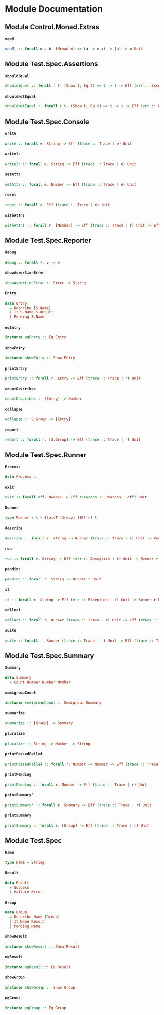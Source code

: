 # Module Documentation

## Module Control.Monad.Extras

#### `mapM_`

``` purescript
mapM_ :: forall m a b. (Monad m) => (a -> m b) -> [a] -> m Unit
```



## Module Test.Spec.Assertions

#### `shouldEqual`

``` purescript
shouldEqual :: forall r t. (Show t, Eq t) => t -> t -> Eff (err :: Exception | r) Unit
```


#### `shouldNotEqual`

``` purescript
shouldNotEqual :: forall r t. (Show t, Eq t) => t -> t -> Eff (err :: Exception | r) Unit
```



## Module Test.Spec.Console

#### `write`

``` purescript
write :: forall e. String -> Eff (trace :: Trace | e) Unit
```


#### `writeln`

``` purescript
writeln :: forall e. String -> Eff (trace :: Trace | e) Unit
```


#### `setAttr`

``` purescript
setAttr :: forall e. Number -> Eff (trace :: Trace | e) Unit
```


#### `reset`

``` purescript
reset :: forall e. Eff (trace :: Trace | e) Unit
```


#### `withAttrs`

``` purescript
withAttrs :: forall r. [Number] -> Eff (trace :: Trace | r) Unit -> Eff (trace :: Trace | r) Unit
```



## Module Test.Spec.Reporter

#### `debug`

``` purescript
debug :: forall v. v -> v
```


#### `showAssertionError`

``` purescript
showAssertionError :: Error -> String
```


#### `Entry`

``` purescript
data Entry
  = Describe [S.Name]
  | It S.Name S.Result
  | Pending S.Name
```


#### `eqEntry`

``` purescript
instance eqEntry :: Eq Entry
```


#### `showEntry`

``` purescript
instance showEntry :: Show Entry
```


#### `printEntry`

``` purescript
printEntry :: forall r. Entry -> Eff (trace :: Trace | r) Unit
```


#### `countDescribes`

``` purescript
countDescribes :: [Entry] -> Number
```


#### `collapse`

``` purescript
collapse :: S.Group -> [Entry]
```


#### `report`

``` purescript
report :: forall r. [S.Group] -> Eff (trace :: Trace | r) Unit
```



## Module Test.Spec.Runner

#### `Process`

``` purescript
data Process :: !
```


#### `exit`

``` purescript
exit :: forall eff. Number -> Eff (process :: Process | eff) Unit
```


#### `Runner`

``` purescript
type Runner r t = StateT [Group] (Eff r) t
```


#### `describe`

``` purescript
describe :: forall r. String -> Runner (trace :: Trace | r) Unit -> Runner (trace :: Trace | r) Unit
```


#### `run`

``` purescript
run :: forall r. String -> Eff (err :: Exception | r) Unit -> Runner r Group
```


#### `pending`

``` purescript
pending :: forall r. String -> Runner r Unit
```


#### `it`

``` purescript
it :: forall r. String -> Eff (err :: Exception | r) Unit -> Runner r Unit
```


#### `collect`

``` purescript
collect :: forall r. Runner (trace :: Trace | r) Unit -> Eff (trace :: Trace | r) [Group]
```


#### `suite`

``` purescript
suite :: forall r. Runner (trace :: Trace | r) Unit -> Eff (trace :: Trace | r) Unit
```



## Module Test.Spec.Summary

#### `Summary`

``` purescript
data Summary
  = Count Number Number Number
```


#### `semigroupCount`

``` purescript
instance semigroupCount :: Semigroup Summary
```


#### `summarize`

``` purescript
summarize :: [Group] -> Summary
```


#### `pluralize`

``` purescript
pluralize :: String -> Number -> String
```


#### `printPassedFailed`

``` purescript
printPassedFailed :: forall r. Number -> Number -> Eff (trace :: Trace | r) Unit
```


#### `printPending`

``` purescript
printPending :: forall r. Number -> Eff (trace :: Trace | r) Unit
```


#### `printSummary'`

``` purescript
printSummary' :: forall r. Summary -> Eff (trace :: Trace | r) Unit
```


#### `printSummary`

``` purescript
printSummary :: forall r. [Group] -> Eff (trace :: Trace | r) Unit
```



## Module Test.Spec

#### `Name`

``` purescript
type Name = String
```


#### `Result`

``` purescript
data Result
  = Success 
  | Failure Error
```


#### `Group`

``` purescript
data Group
  = Describe Name [Group]
  | It Name Result
  | Pending Name
```


#### `showResult`

``` purescript
instance showResult :: Show Result
```


#### `eqResult`

``` purescript
instance eqResult :: Eq Result
```


#### `showGroup`

``` purescript
instance showGroup :: Show Group
```


#### `eqGroup`

``` purescript
instance eqGroup :: Eq Group
```




